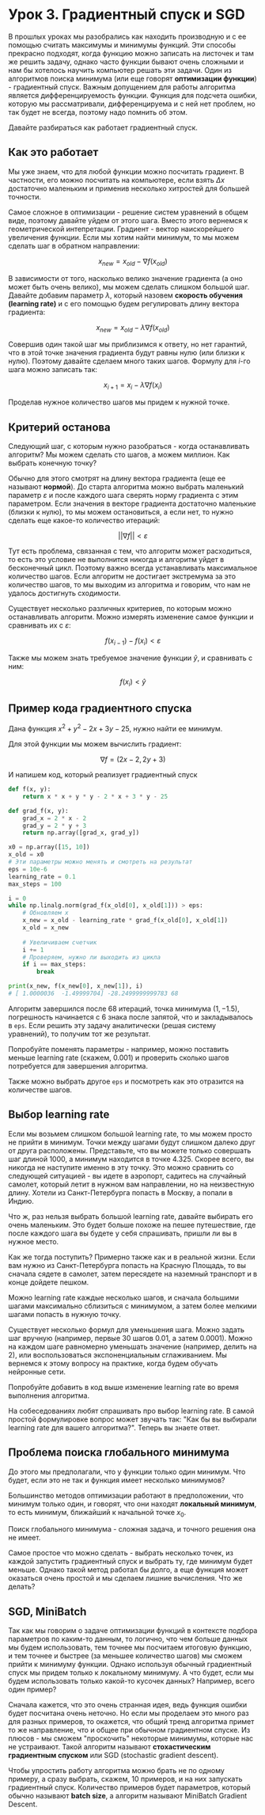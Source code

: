 # Урок 3. Градиентный спуск и SGD

В прошлых уроках мы разобрались как находить производную и с ее помощью считать максимумы и минимумы функций. Эти способы прекрасно подходят, когда функцию можно записать на листочек и там же решить задачу, однако часто функции бывают очень сложными и нам бы хотелось научить компьютер решать эти задачи. Один из алгоритмов поиска минимума (или еще говорят **оптимизации функции**) - градиентный спуск.  Важным допущением для работы алгоритма является дифференцируемость функции. Функция для подсчета ошибки, которую мы рассматривали, дифференцируема и с ней нет проблем, но так будет не всегда, поэтому надо помнить об этом.

Давайте разбираться как работает градиентный спуск.

## Как это работает

Мы уже знаем, что для любой функции можно посчитать градиент. В частности, его можно посчитать на компьютере, если взять $\Delta x$ достаточно маленьким и применив несколько хитростей для большей точности.

Самое сложное в оптимизации - решение систем уравнений в общем виде, поэтому давайте уйдем от этого шага. Вместо этого вернемся к геометрической интепретации. Градиент - вектор наискорейшего увеличения функции. Если мы хотим найти минимум, то мы можем сделать шаг в обратном направлении:

$$x_{new} = x_{old} - \nabla f(x_{old})$$

В зависимости от того, насколько велико значение градиента (а оно может быть очень велико), мы можем сделать слишком большой шаг. Давайте добавим параметр $\lambda$, который назовем **скорость обучения (learning rate)** и с его помощью будем регулировать длину вектора градиента:

$$x_{new} = x_{old} - \lambda \nabla f(x_{old})$$

Совершив один такой шаг мы приблизимся к ответу, но нет гарантий, что в этой точке значения градиента будут равны нулю (или близки к нулю). Поэтому давайте сделаем много таких шагов. Формулу для $i$-го шага можно записать так:

$$x_{i + 1} = x_{i} - \lambda \nabla f(x_{i})$$

Проделав нужное количество шагов мы придем к нужной точке.

## Критерий останова

Следующий шаг, с которым нужно разобраться - когда останавливать алгоритм? Мы можем сделать сто шагов, а можем миллион. Как выбрать конечную точку?

Обычно для этого смотрят на длину вектора градиента (еще ее называют **нормой**). До старта алгоритма можно выбрать маленький параметр $\varepsilon$ и после каждого шага сверять норму градиента с этим параметром. Если значения в векторе градиента достаточно маленькие (близки к нулю), то мы можем остановиться, а если нет, то нужно сделать еще какое-то количество итераций:

$$||\nabla f|| < \varepsilon$$

Тут есть проблема, связанная с тем, что алгоритм может расходиться, то есть это условие не выполнится никогда и алгоритм уйдет в бесконечный цикл. Поэтому важно всегда устанавливать максимальное количество шагов. Если алгоритм не достигает экстремума за это количество шагов, то мы выходим из алгоритма и говорим, что нам не удалось достигнуть сходимости.

Существует несколько различных критериев, по которым можно останавливать алгоритм. Можно измерять изменение самое функции и сравнивать их с $\varepsilon$:

$$f(x_{i - 1}) - f(x_i) < \varepsilon$$

Также мы можем знать требуемое значение функции $\hat{y}$, и сравнивать с ним:

$$f(x_i) < \hat{y}$$

## Пример кода градиентного спуска

Дана функция $x^2 + y^2 - 2x + 3y - 25$, нужно найти ее минимум.

Для этой функции мы можем вычислить градиент:

$$\nabla f = (2x - 2, 2y + 3)$$

И напишем код, который реализует градиентный спуск

```python
def f(x, y):
    return x * x + y * y - 2 * x + 3 * y - 25

def grad_f(x, y):
    grad_x = 2 * x - 2
    grad_y = 2 * y + 3
    return np.array([grad_x, grad_y])

x0 = np.array([15, 10])
x_old = x0
# Эти параметры можно менять и смотреть на результат
eps = 10e-6
learning_rate = 0.1
max_steps = 100

i = 0
while np.linalg.norm(grad_f(x_old[0], x_old[1])) > eps:
    # Обновляем x
    x_new = x_old - learning_rate * grad_f(x_old[0], x_old[1])
    x_old = x_new
    
    # Увеличиваем счетчик
    i += 1
    # Проверяем, нужно ли выходить из цикла
    if i == max_steps:
        break

print(x_new, f(x_new[0], x_new[1]), i) 
# [ 1.0000036  -1.49999704] -28.2499999999783 68
```

Алгоритм завершился после 68 итераций, точка минимума $(1, -1.5)$, погрешность начинается с 6 знака после запятой, что и закладывалось в `eps`. Если решить эту задачу аналитически (решая систему уравнений), то получим тот же результат.

Попробуйте поменять параметры - например, можно поставить меньше learning rate (скажем, 0.001) и проверить сколько шагов потребуется для завершения алгоритма.

Также можно выбрать другое `eps` и посмотреть как это отразится на количестве шагов.

## Выбор learning rate

Если мы возьмем слишком большой learning rate, то мы можем просто не прийти в минимум. Точки между шагами будут слишком далеко друг от друга расположены. Представьте, что вы можете только совершать шаг длиной 1000, а минимум находится в точке 4.325. Скорее всего, вы никогда не наступите именно в эту точку. Это можно сравнить со следующей ситуацией - вы идете в аэропорт, садитесь на случайный самолет, который летит в нужном вам направлении, но на неизвестную длину. Хотели из Санкт-Петербурга попасть в Москву, а попали в Индию.

Что ж, раз нельзя выбрать большой learning rate, давайте выбирать его очень маленьким. Это будет больше похоже на пешее путешествие, где после каждого шага вы будете у себя спрашивать, пришли ли вы в нужное место.

Как же тогда поступить? Примерно также как и в реальной жизни. Если вам нужно из Санкт-Петербурга попасть на Красную Площадь, то вы сначала сядете в самолет, затем пересядете на наземный транспорт и в конце дойдете пешком.

Можно learning rate каждые несколько шагов, и сначала большими шагами максимально сблизиться с минимумом, а затем более мелкими шагами попасть в нужную точку.

Существует несколько формул для уменьшения шага. Можно задать шаг вручную (например, первые 30 шагов 0.01, а затем 0.0001). Можно на каждом шаге равномерно уменьшать значение (например, делить на 2), или воспользоваться экспоненциальным сглаживанием. Мы вернемся к этому вопросу на практике, когда будем обучать нейронные сети.

Попробуйте добавить в код выше изменение learning rate во время выполнения алгоритма.

На собеседованиях любят спрашивать про выбор learning rate. В самой простой формулировке вопрос может звучать так: "Как бы вы выбирали learning rate для вашего алгоритма?". Теперь вы знаете ответ.

## Проблема поиска глобального минимума

До этого мы предполагали, что у функции только один минимум. Что будет, если это не так и функция имеет несколько минимумов?

Большинство методов оптимизации работают в предположении, что минимум только один, и говорят, что они находят **локальный минимум**, то есть минимум, ближайший к начальной точке $x_0$.

Поиск глобального минимума - сложная задача, и точного решения она не имеет.

Самое простое что можно сделать - выбрать несколько точек, из каждой запустить градиентный спуск и выбрать ту, где минимум будет меньше. Однако такой метод работал бы долго, а еще функция может оказаться очень простой и мы сделаем лишние вычисления. Что же делать?

## SGD, MiniBatch

Так как мы говорим о задаче оптимизации функций в контексте подбора параметров по каким-то данным, то логично, что чем больше данных мы будем использовать, тем точнее мы посчитаем итоговую функцию, и тем точнее и быстрее (за меньшее количество шагов) мы сможем прийти к минимуму функции. Однако используя обычный градиентный спуск мы придем только к локальному минимуму. А что будет, если мы будем использовать только какой-то кусочек данных? Например, всего один пример?

Сначала кажется, что это очень странная идея, ведь функция ошибки будет посчитана очень неточно. Но если мы проделаем это много раз для разных примеров, то окажется, что общий тренд алгоритма примет то же направление, что и общее при обычном градиентном спуске. Из плюсов - мы сможем "проскочить" некоторые минимумы, которые нас не устраивают. Такой алгоритм называют **стохастическим градиентным спуском** или SGD (stochastic gradient descent).

Чтобы упростить работу алгоритма можно брать не по одному примеру, а сразу выбрать, скажем, 10 примеров, и на них запускать градиентный спуск. Количество примеров будет параметров, который обычно называют **batch size**, а алгоритм называют MiniBatch Gradient Descent.
